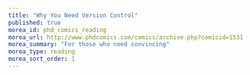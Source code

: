 ```yaml
---
title: "Why You Need Version Control"
published: true
morea_id: phd_comics_reading
morea_url: http://www.phdcomics.com/comics/archive.php?comicid=1531
morea_summary: "For those who need convincing"
morea_type: reading
morea_sort_order: 1
---
```

